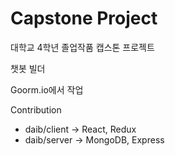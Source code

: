 # Capstone Project

대학교 4학년 졸업작품 캡스톤 프로젝트

챗봇 빌더

Goorm.io에서 작업

Contribution
- daib/client -> React, Redux
- daib/server -> MongoDB, Express
